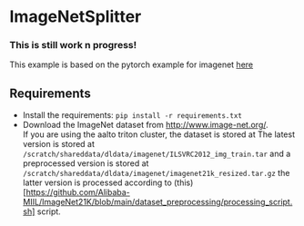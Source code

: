 # ImageNetSplitter

### This is still work n progress!

This example is based on the pytorch example for imagenet [here](https://github.com/pytorch/examples/tree/master/imagenet)

## Requirements
- Install the requirements: `pip install -r requirements.txt`
- Download the ImageNet dataset from http://www.image-net.org/.  
  If you are using the aalto triton cluster, the dataset is stored at The latest version 
  is stored at `/scratch/shareddata/dldata/imagenet/ILSVRC2012_img_train.tar` and a 
  preprocessed version is stored at `/scratch/shareddata/dldata/imagenet/imagenet21k_resized.tar.gz`
  the latter version is processed according to (this)[https://github.com/Alibaba-MIIL/ImageNet21K/blob/main/dataset_preprocessing/processing_script.sh] script.
  

##

